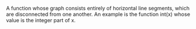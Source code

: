 A function whose graph consists entirely of horizontal line segments,
which are disconnected from one another. An example is the function
int(x) whose value is the integer part of x.
